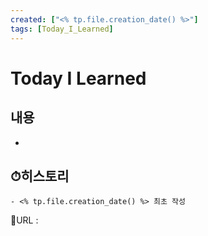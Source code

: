 ```yaml
---
created: ["<% tp.file.creation_date() %>"]
tags: [Today_I_Learned]
---
```


# Today I Learned
## 내용
-

## ⏱히스토리
	- <% tp.file.creation_date() %> 최초 작성


📙URL :